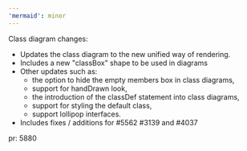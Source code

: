 ```yaml
---
'mermaid': minor
---
```


Class diagram changes:

- Updates the class diagram to the new unified way of rendering.
- Includes a new "classBox" shape to be used in diagrams
- Other updates such as:
  - the option to hide the empty members box in class diagrams,
  - support for handDrawn look,
  - the introduction of the classDef statement into class diagrams,
  - support for styling the default class,
  - support lollipop interfaces.
- Includes fixes / additions for #5562 #3139 and #4037

pr: 5880
